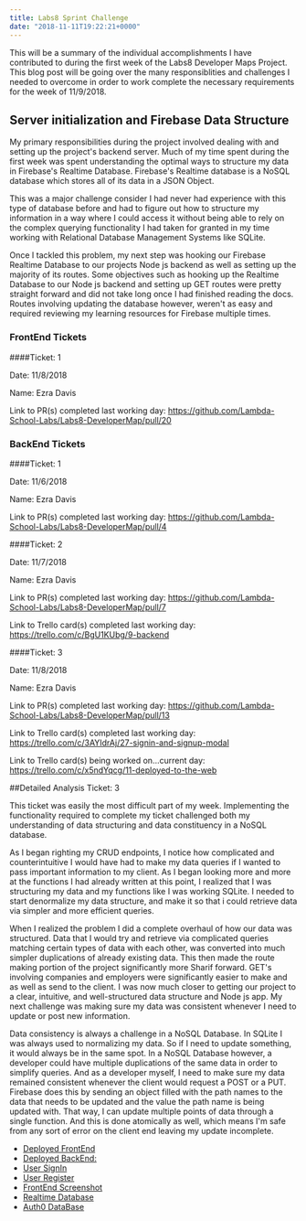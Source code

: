 ```yaml
---
title: Labs8 Sprint Challenge 
date: "2018-11-11T19:22:21+0000"
---
```


This will be a summary of the individual accomplishments I have contributed to during the first week of the Labs8 Developer Maps Project. This blog post will be going over the many responsiblities and challenges I needed to overcome in order to work complete the necessary requirements for the week of 11/9/2018.

## Server initialization and Firebase Data Structure

My primary responsibilities during the project involved dealing with and setting up the project's backend server. Much of my time spent during the first week was spent understanding the optimal ways to structure my data in Firebase's Realtime Database. Firebase's Realtime database is a NoSQL database which stores all of its data in a JSON Object. 

This was a major challenge consider I had never had experience with this type of database before and had to figure out how to structure my information in a way where I could access it without being able to rely on the complex querying functionality I had taken for granted in my time working with Relational Database Management Systems like SQLite. 

Once I tackled this problem, my next step was hooking our Firebase Realtime Database to our projects Node js backend as well as setting up the majority of its routes. Some objectives such as hooking up the Realtime Database to our Node js backend and setting up GET routes were pretty straight forward and did not take long once I had finished reading the docs. Routes involving updating the database however, weren't as easy and required reviewing my learning resources for Firebase multiple times.


### FrontEnd Tickets

####Ticket: 1

Date: 11/8/2018

Name: Ezra Davis

Link to PR(s) completed last working day: 
https://github.com/Lambda-School-Labs/Labs8-DeveloperMap/pull/20

### BackEnd Tickets

####Ticket: 1

Date: 11/6/2018

Name: Ezra Davis

Link to PR(s) completed last working day: https://github.com/Lambda-School-Labs/Labs8-DeveloperMap/pull/4

####Ticket: 2

Date: 11/7/2018

Name: Ezra Davis

Link to PR(s) completed last working day: 
https://github.com/Lambda-School-Labs/Labs8-DeveloperMap/pull/7

Link to Trello card(s) completed last working day: 
https://trello.com/c/BgU1KUbg/9-backend

####Ticket: 3

Date: 11/8/2018

Name: Ezra Davis

Link to PR(s) completed last working day: 
https://github.com/Lambda-School-Labs/Labs8-DeveloperMap/pull/13

Link to Trello card(s) completed last working day: 
https://trello.com/c/3AYIdrAj/27-signin-and-signup-modal

Link to Trello card(s) being worked on...current day: 
https://trello.com/c/x5ndYqcg/11-deployed-to-the-web

##Detailed Analysis Ticket: 3

This ticket was easily the most difficult part of my week. Implementing the functionality required to complete my ticket challenged both my understanding of data structuring and data constituency in a NoSQL database. 

As I began righting my CRUD endpoints, I notice how complicated and counterintuitive I would have had to make my data queries if I wanted to pass important information to my client. As I began looking more and more at the functions I had already written at this point, I realized that I was structuring my data and my functions like I was working SQLite. I needed to start denormalize my data structure, and make it so that i could retrieve data via simpler and more efficient queries. 

When I realized the problem I did a complete overhaul of how our data was structured. Data that I would try and retrieve via complicated queries matching certain types of data with each other, was converted into much simpler duplications of already existing data. This then made the route making portion of the project significantly more Sharif forward. GET's involving companies and employers were significantly easier to make and as well as send to the client. I was now much closer to getting our project to a clear, intuitive, and well-structured data structure and Node js app. My next challenge was making sure my data was consistent whenever I need to update or post new information.

Data consistency is always a challenge in a NoSQL Database. In SQLite I was always used to normalizing my data. So if I need to update something, it would always be in the same spot. In a NoSQL Database however, a developer could have multiple duplications of the same data in order to simplify queries. And as a developer myself, I need to make sure my data remained consistent whenever the client would request a POST or a PUT. Firebase does this by sending an object filled with the path names to the data that needs to be updated and the value the path name is being updated with. That way, I can update multiple points of data through a single function. And this is done atomically as well, which means I'm safe from any sort of error on the client end leaving my update incomplete. 

* [Deployed FrontEnd](https://clever-liskov-29b49a.netlify.com/)
* [Deployed BackEnd:](https://intense-stream-29923.herokuapp.com/api/database/seekers)
* [User SignIn](https://cdn.discordapp.com/attachments/508055941145690142/510520021609480192/Week1SignInShow.PNG)
* [User Register](https://cdn.discordapp.com/attachments/508055941145690142/510520026097254420/Week1SignInshow2.PNG)
* [FrontEnd Screenshot](https://intense-stream-29923.herokuapp.com/api/database/seekers)
* [Realtime Database](https://cdn.discordapp.com/attachments/508060338944606214/510527647315656711/unknown.png)
* [Auth0 DataBase](https://cdn.discordapp.com/attachments/508060338944606214/510527754106830879/unknown.png)
